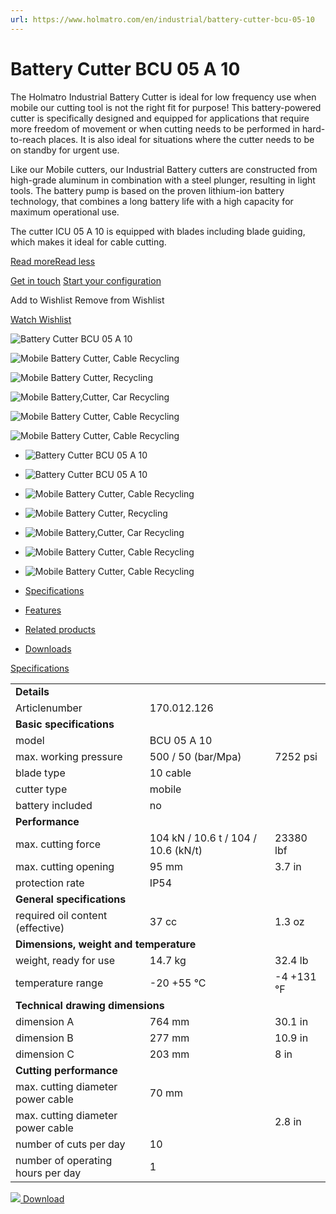 ```yaml
---
url: https://www.holmatro.com/en/industrial/battery-cutter-bcu-05-10
---
```


# Battery Cutter BCU 05 A 10

The Holmatro Industrial Battery Cutter is ideal for low frequency use when mobile our cutting tool is not the right fit for purpose! This battery-powered cutter is specifically designed and equipped for applications that require more freedom of movement or when cutting needs to be performed in hard-to-reach places. It is also ideal for situations where the cutter needs to be on standby for urgent use.  
  
Like our Mobile cutters, our Industrial Battery cutters are constructed from high-grade aluminum in combination with a steel plunger, resulting in light tools. The battery pump is based on the proven lithium-ion battery technology, that combines a long battery life with a high capacity for maximum operational use.  
  
The cutter ICU 05 A 10 is equipped with blades including blade guiding, which makes it ideal for cable cutting.

[Read moreRead less](https://www.holmatro.com/en/industrial/battery-cutter-bcu-05-10#info)

[Get in touch](https://www.holmatro.com/en/industrial/contact?subject=Battery%20Cutter%20BCU%2005%20A%2010%20\(170.012.126\)) [Start your configuration](https://industrialequipment.configurator.holmatro.com/?languageCode=en)

 Add to Wishlist Remove from Wishlist

[Watch Wishlist](https://www.holmatro.com/en/industrial/wishlist)

![Battery Cutter BCU 05 A 10](https://www.holmatro.com/sites/default/files/styles/product_main_image/public/products/6c3301ce-bc63-4920-a98b-ff038d1e2419/images/bcu-05-10-mobile-battery-cutter-en-c6432193-0b34-4ae8-be86-51bd953807e9-E0019858.jpg?itok=HH86VaRV)

![Mobile Battery Cutter, Cable Recycling](https://www.holmatro.com/sites/default/files/styles/product_main_image/public/products/e168a102-7b46-45d4-8c3a-f3de6ae65e98/images/mobile-battery-cutter-cable-recycling-en-67764b0a-9f58-4153-b891-0aaec990c2e3-E0019723.jpg?itok=t3-ooUlU)

![Mobile Battery Cutter, Recycling](https://www.holmatro.com/sites/default/files/styles/product_main_image/public/products/e168a102-7b46-45d4-8c3a-f3de6ae65e98/images/mobile-battery-cutter-recycling-en-4bafd8d1-8eb3-4cb8-9e2a-62b7bc1cdd3b-E0019724.jpg?itok=Ew1Jqk_f)

![Mobile Battery,Cutter, Car Recycling](https://www.holmatro.com/sites/default/files/styles/product_main_image/public/products/e168a102-7b46-45d4-8c3a-f3de6ae65e98/images/mobile-batterycutter-car-recycling-en-d8a6c427-2a31-4694-8525-3efefa101853-E0020052.jpg?itok=BxtPzJNx)

![Mobile Battery Cutter, Cable Recycling](https://www.holmatro.com/sites/default/files/styles/product_main_image/public/products/e168a102-7b46-45d4-8c3a-f3de6ae65e98/images/mobile-battery-cutter-cable-recycling-en-cbbdb837-08b6-4143-a7d7-dbbd52b1c06e-E0020053.jpg?itok=GKiBMfBG)

![Mobile Battery Cutter, Cable Recycling](https://www.holmatro.com/sites/default/files/styles/product_main_image/public/products/e168a102-7b46-45d4-8c3a-f3de6ae65e98/images/mobile-battery-cutter-cable-recycling-en-ac0de698-4543-4c44-9763-4d4f869b4e63-E0020054.jpg?itok=yQs7xhA-)

- ![Battery Cutter BCU 05 A 10](https://www.holmatro.com/sites/default/files/styles/product_main_image_small/public/products/6c3301ce-bc63-4920-a98b-ff038d1e2419/images/bcu-05-10-mobile-battery-cutter-en-c6432193-0b34-4ae8-be86-51bd953807e9-E0019858.jpg?itok=1HT4QAWu)
    
- ![Battery Cutter BCU 05 A 10](https://www.holmatro.com/sites/default/files/styles/product_main_image_small/public/products/e168a102-7b46-45d4-8c3a-f3de6ae65e98/images/mobile-battery-cutter-car-recycling-en-2dfb1060-4933-41e0-b005-e929affee0f5-E0019722.jpg?itok=0kT8F16k)
    
- ![Mobile Battery Cutter, Cable Recycling](https://www.holmatro.com/sites/default/files/styles/product_main_image_small/public/products/e168a102-7b46-45d4-8c3a-f3de6ae65e98/images/mobile-battery-cutter-cable-recycling-en-67764b0a-9f58-4153-b891-0aaec990c2e3-E0019723.jpg?itok=YeT46TrU)
    
- ![Mobile Battery Cutter, Recycling](https://www.holmatro.com/sites/default/files/styles/product_main_image_small/public/products/e168a102-7b46-45d4-8c3a-f3de6ae65e98/images/mobile-battery-cutter-recycling-en-4bafd8d1-8eb3-4cb8-9e2a-62b7bc1cdd3b-E0019724.jpg?itok=4Ctjx117)
    
- ![Mobile Battery,Cutter, Car Recycling](https://www.holmatro.com/sites/default/files/styles/product_main_image_small/public/products/e168a102-7b46-45d4-8c3a-f3de6ae65e98/images/mobile-batterycutter-car-recycling-en-d8a6c427-2a31-4694-8525-3efefa101853-E0020052.jpg?itok=1SajW24a)
    
- ![Mobile Battery Cutter, Cable Recycling](https://www.holmatro.com/sites/default/files/styles/product_main_image_small/public/products/e168a102-7b46-45d4-8c3a-f3de6ae65e98/images/mobile-battery-cutter-cable-recycling-en-cbbdb837-08b6-4143-a7d7-dbbd52b1c06e-E0020053.jpg?itok=uYl-DMmo)
    
- ![Mobile Battery Cutter, Cable Recycling](https://www.holmatro.com/sites/default/files/styles/product_main_image_small/public/products/e168a102-7b46-45d4-8c3a-f3de6ae65e98/images/mobile-battery-cutter-cable-recycling-en-ac0de698-4543-4c44-9763-4d4f869b4e63-E0020054.jpg?itok=EJR3uBBG)
    

- [Specifications](https://www.holmatro.com/en/industrial/battery-cutter-bcu-05-10#)
- [Features](https://www.holmatro.com/en/industrial/battery-cutter-bcu-05-10#)
- [Related products](https://www.holmatro.com/en/industrial/battery-cutter-bcu-05-10#)
- [Downloads](https://www.holmatro.com/en/industrial/battery-cutter-bcu-05-10#)

[Specifications](https://www.holmatro.com/en/industrial/battery-cutter-bcu-05-10#)

<table class="pdp__specs-table"><tbody><tr><td colspan="3"><b>Details</b></td></tr><tr><td>Articlenumber</td><td colspan="2">170.012.126</td></tr><tr><td colspan="3"><b>Basic specifications</b></td></tr><tr><td>model</td><td colspan="2">BCU 05 A 10</td></tr><tr><td>max. working pressure</td><td>500 / 50 (bar/Mpa)</td><td>7252 psi</td></tr><tr><td>blade type</td><td colspan="2">10 cable</td></tr><tr><td>cutter type</td><td colspan="2">mobile</td></tr><tr><td>battery included</td><td colspan="2">no</td></tr><tr><td colspan="3"><b>Performance</b></td></tr><tr><td>max. cutting force</td><td>104 kN / 10.6 t / 104 / 10.6 (kN/t)</td><td>23380 lbf</td></tr><tr><td>max. cutting opening</td><td>95 mm</td><td>3.7 in</td></tr><tr><td>protection rate</td><td colspan="2">IP54</td></tr><tr><td colspan="3"><b>General specifications</b></td></tr><tr><td>required oil content (effective)</td><td>37 cc</td><td>1.3 oz</td></tr><tr><td colspan="3"><b>Dimensions, weight and temperature</b></td></tr><tr><td>weight, ready for use</td><td>14.7 kg</td><td>32.4 lb</td></tr><tr><td>temperature range</td><td>-20 +55 °C</td><td>-4 +131 °F</td></tr><tr><td colspan="3"><b>Technical drawing dimensions</b></td></tr><tr><td>dimension A</td><td>764 mm</td><td>30.1 in</td></tr><tr><td>dimension B</td><td>277 mm</td><td>10.9 in</td></tr><tr><td>dimension C</td><td>203 mm</td><td>8 in</td></tr><tr><td colspan="3"><b>Cutting performance</b></td></tr><tr><td>max. cutting diameter power cable</td><td>70 mm</td><td></td></tr><tr><td>max. cutting diameter power cable</td><td></td><td>2.8 in</td></tr><tr><td>number of cuts per day</td><td colspan="2">10</td></tr><tr><td>number of operating hours per day</td><td colspan="2">1</td></tr></tbody></table>

 [![](https://www.holmatro.com/sites/default/files/styles/specification_sheet_thumbnail/public/products/6c3301ce-bc63-4920-a98b-ff038d1e2419/technical-drawing/mobile-battery-cutter-bcu-05-10-en-8e1fedca-0c78-4154-b085-eff008eb09ce-E0020113.jpg?itok=bcGj4GQN) Download](https://www.holmatro.com/sites/default/files/products/6c3301ce-bc63-4920-a98b-ff038d1e2419/technical-drawing/mobile-battery-cutter-bcu-05-10-en-8e1fedca-0c78-4154-b085-eff008eb09ce-E0020113.jpg)
 